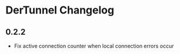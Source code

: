 # DerTunnel Changelog

## 0.2.2

- Fix active connection counter when local connection errors occur
